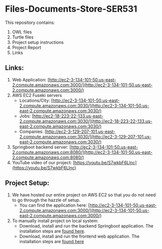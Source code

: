# Files-Documents-Store-SER531

This repository contains:
1. OWL files
2. Turtle files
3. Project setup instructions
4. Project Report
5. Links

## Links:
1. Web Application: [http://ec2-3-134-101-50.us-east-2.compute.amazonaws.com:3000/](http://ec2-3-134-101-50.us-east-2.compute.amazonaws.com:3000/)
2. AWS EC2 Fuseki servers
    * Locations/City: [http://ec2-3-134-101-50.us-east-2.compute.amazonaws.com:3030/](http://ec2-3-134-101-50.us-east-2.compute.amazonaws.com:3030/)
    * Jobs: [http://ec2-18-223-22-133.us-east-2.compute.amazonaws.com:3030/](http://ec2-18-223-22-133.us-east-2.compute.amazonaws.com:3030/)
    * Companies: [http://ec2-3-129-207-101.us-east-2.compute.amazonaws.com:3030/](http://ec2-3-129-207-101.us-east-2.compute.amazonaws.com:3030/)
3. Springboot backend server: [http://ec2-3-134-101-50.us-east-2.compute.amazonaws.com:8080/](http://ec2-3-134-101-50.us-east-2.compute.amazonaws.com:8080/)
4. YouTube video of our project: [https://youtu.be/S7wkbF6Llnc](https://youtu.be/S7wkbF6Llnc)

## Project Setup:
1. We have hosted our entire project on AWS EC2 so that you do not need to go through the hazzle of setup.
   * You can find the application here: [http://ec2-3-134-101-50.us-east-2.compute.amazonaws.com:3000/](http://ec2-3-134-101-50.us-east-2.compute.amazonaws.com:3000/)
2. To manually install project on local system:
   * Download, install and run the backend Springboot application.
   The installation steps are [found here](https://github.com/SER531-Team07/BackEnd/).
   * Download, install and run the frontend web application.
   The installation steps are [found here](https://github.com/SER531-Team07/FrontEnd/)
